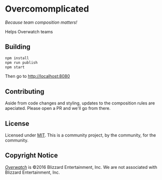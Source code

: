 # Overcomomplicated

_Because team composition matters!_

Helps Overwatch teams

## Building

```bash
npm install
npm run publish
npm start
```

Then go to [http://localhost:8080](http://localhost:8080)

## Contributing

Aside from code changes and styling, updates to the composition rules are apeciated.
Please open a PR and we'll go from there.

## License

Licensed under [MIT](https://raw.githubusercontent.com/Overcomplicated/website/master/LICENSE).
This is a community project, by the community, for the community. 

## Copyright Notice

[_Overwatch_](https://playoverwatch.com/) is ©2016 Blizzard Entertainment, Inc.
We are not associated with Blizzard Entertainment, Inc.